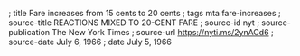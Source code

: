 ; title Fare increases from 15 cents to 20 cents
; tags mta fare-increases
; source-title REACTIONS MIXED TO 20-CENT FARE
; source-id nyt
; source-publication The New York Times
; source-url https://nyti.ms/2ynACd6
; source-date July 6, 1966
; date July 5, 1966
